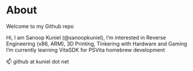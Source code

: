 # About

Welcome to my Github repo

Hi, I am Sanoop Kuniel (@sanoopkuniel), I’m interested in Reverse Engineering (x86, ARM), 3D Printing, Tinkering with Hardware and Gaming 
I’m currently learning VitaSDK for PSVita homebrew development

📫 github at kuniel dot net

<!---
sanoopkuniel/sanoopkuniel is a ✨ special ✨ repository because its `README.md` (this file) appears on your GitHub profile.
You can click the Preview link to take a look at your changes.
--->
